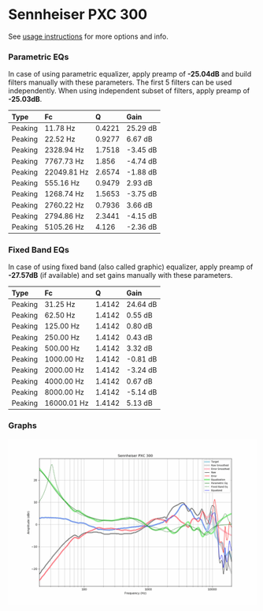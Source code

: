 # Sennheiser PXC 300
See [usage instructions](https://github.com/jaakkopasanen/AutoEq#usage) for more options and info.

### Parametric EQs
In case of using parametric equalizer, apply preamp of **-25.04dB** and build filters manually
with these parameters. The first 5 filters can be used independently.
When using independent subset of filters, apply preamp of **-25.03dB**.

| Type    | Fc          |      Q | Gain     |
|:--------|:------------|:-------|:---------|
| Peaking | 11.78 Hz    | 0.4221 | 25.29 dB |
| Peaking | 22.52 Hz    | 0.9277 | 6.67 dB  |
| Peaking | 2328.94 Hz  | 1.7518 | -3.45 dB |
| Peaking | 7767.73 Hz  | 1.856  | -4.74 dB |
| Peaking | 22049.81 Hz | 2.6574 | -1.88 dB |
| Peaking | 555.16 Hz   | 0.9479 | 2.93 dB  |
| Peaking | 1268.74 Hz  | 1.5653 | -3.75 dB |
| Peaking | 2760.22 Hz  | 0.7936 | 3.66 dB  |
| Peaking | 2794.86 Hz  | 2.3441 | -4.15 dB |
| Peaking | 5105.26 Hz  | 4.126  | -2.36 dB |

### Fixed Band EQs
In case of using fixed band (also called graphic) equalizer, apply preamp of **-27.57dB**
(if available) and set gains manually with these parameters.

| Type    | Fc          |      Q | Gain     |
|:--------|:------------|:-------|:---------|
| Peaking | 31.25 Hz    | 1.4142 | 24.64 dB |
| Peaking | 62.50 Hz    | 1.4142 | 0.55 dB  |
| Peaking | 125.00 Hz   | 1.4142 | 0.80 dB  |
| Peaking | 250.00 Hz   | 1.4142 | 0.43 dB  |
| Peaking | 500.00 Hz   | 1.4142 | 3.32 dB  |
| Peaking | 1000.00 Hz  | 1.4142 | -0.81 dB |
| Peaking | 2000.00 Hz  | 1.4142 | -3.24 dB |
| Peaking | 4000.00 Hz  | 1.4142 | 0.67 dB  |
| Peaking | 8000.00 Hz  | 1.4142 | -5.14 dB |
| Peaking | 16000.01 Hz | 1.4142 | 5.13 dB  |

### Graphs
![](./Sennheiser%20PXC%20300.png)
